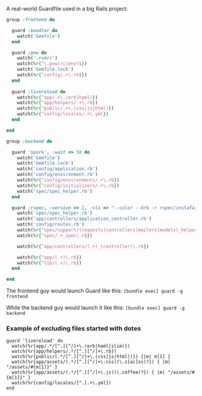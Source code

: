 A real-world Guardfile used in a big Rails project:

```ruby
group :frontend do

  guard :bundler do
    watch('Gemfile')
  end

  guard :pow do
    watch('.rvmrc')
    watch(%r{^\.pow(rc|env)$})
    watch('Gemfile.lock')
    watch(%r{^config/.+\.rb$})
  end
  
  guard :livereload do
    watch(%r{^app/.+\.(erb|haml)})
    watch(%r{^app/helpers/.+\.rb})
    watch(%r{^public/.+\.(css|js|html)})
    watch(%r{^config/locales/.+\.yml})
  end

end

group :backend do

  guard 'spork', :wait => 50 do
    watch('Gemfile')
    watch('Gemfile.lock')
    watch('config/application.rb')
    watch('config/environment.rb')
    watch(%r{^config/environments/.+\.rb})
    watch(%r{^config/initializers/.+\.rb})
    watch('spec/spec_helper.rb')
  end

  guard :rspec, :version => 2, :cli => "--color --drb -r rspec/instafail -f RSpec::Instafail", :bundler => false, :all_after_pass => false, :all_on_start => false, :keep_failed => false do
    watch('spec/spec_helper.rb')                                               { "spec" }
    watch('app/controllers/application_controller.rb')                         { "spec/controllers" }
    watch('config/routes.rb')                                                  { "spec/routing" }
    watch(%r{^spec/support/(requests|controllers|mailers|models)_helpers\.rb}) { |m| "spec/#{m[1]}" }
    watch(%r{^spec/.+_spec\.rb})

    watch(%r{^app/controllers/(.+)_(controller)\.rb})                          { |m| ["spec/routing/#{m[1]}_routing_spec.rb", "spec/#{m[2]}s/#{m[1]}_#{m[2]}_spec.rb", "spec/requests/#{m[1]}_spec.rb"] }

    watch(%r{^app/(.+)\.rb})                                                   { |m| "spec/#{m[1]}_spec.rb" }
    watch(%r{^lib/(.+)\.rb})                                                   { |m| "spec/lib/#{m[1]}_spec.rb" }
  end

end
```

The frontend guy would launch Guard like this: `[bundle exec] guard -g frontend`

While the backend guy would launch it like this: `[bundle exec] guard -g backend`


### Example of excluding files started with dotes

    guard 'livereload' do
      watch(%r{app/.*/[^.][^/]+\.(erb|haml|slim)})
      watch(%r{app/helpers/.*/[^.][^/]+\.rb})
      watch(%r{public/(.*/[^.][^/]+\.(css|js|html))}) {|m| m[1] }
      watch(%r{app/assets/(.*/[^.][^/]+\.css)(\.s[ac]ss)?}) { |m| "/assets/#{m[1]}" }
      watch(%r{app/assets/(.*/[^.][^/]+\.js)(\.coffee)?}) { |m| "/assets/#{m[1]}" }
      watch(%r{config/locales/[^.].+\.yml})
    end